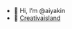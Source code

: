 - 👋 Hi, I’m @aiyakin
- 👀 [Creativaisland](Creativaislands.com)

<!---
aiyakin/aiyakin is a ✨ special ✨ repository because its `README.md` (this file) appears on your GitHub profile.
You can click the Preview link to take a look at your changes.
--->
